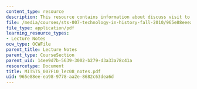 ```yaml
---
content_type: resource
description: This resource contains information about discuss visit to archives.
file: /media/courses/sts-007-technology-in-history-fall-2010/965e88eeea989778aa2e8682c63dea6d_MITSTS_007F10_lec08_notes.pdf
file_type: application/pdf
learning_resource_types:
- Lecture Notes
ocw_type: OCWFile
parent_title: Lecture Notes
parent_type: CourseSection
parent_uid: 14ee9d7b-5639-3002-b279-d3a33a78c41a
resourcetype: Document
title: MITSTS_007F10_lec08_notes.pdf
uid: 965e88ee-ea98-9778-aa2e-8682c63dea6d
---
```

